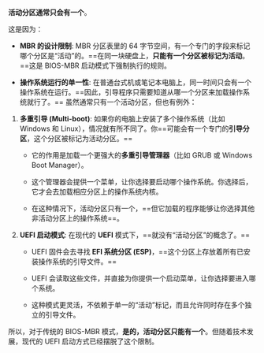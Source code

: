 **活动分区通常只会有一个**。

这是因为：

- **MBR 的设计限制**: MBR 分区表里的 64 字节空间，有一个专门的字段来标记哪个分区是“活动”的。==在同一块硬盘上，**只能有一个分区被标记为活动**。==这是 BIOS-MBR 启动模式下强制执行的规则。
    
- **操作系统运行的单一性**: 在普通台式机或笔记本电脑上，同一时间只会有一个操作系统在运行。==因此，引导程序只需要知道从哪一个分区来加载操作系统就行了。==
虽然通常只有一个活动分区，但也有例外：

1. **多重引导 (Multi-boot)**: 如果你的电脑上安装了多个操作系统（比如 Windows 和 Linux），情况就有所不同了。你==可能会有一个专门的**引导分区**，这个分区被标记为活动分区。==
    
    - 它的作用是加载一个更强大的**多重引导管理器**（比如 GRUB 或 Windows Boot Manager）。
        
    - 这个管理器会提供一个菜单，让你选择要启动哪个操作系统。你选择后，它才会去加载相应分区上的操作系统内核。
        
    - 在这种情况下，活动分区只有一个，==但它加载的程序能够让你选择其他非活动分区上的操作系统==。
        
2. **UEFI 启动模式**: 在现代的 **UEFI** 模式下，==就没有“活动分区”的概念了。==
    
    - UEFI 固件会去寻找 **EFI 系统分区 (ESP)**，==这个分区上存放着所有已安装操作系统的引导文件。==
        
    - UEFI 会读取这些文件，并直接为你提供一个启动菜单，让你选择要进入哪个系统。
        
    - 这种模式更灵活，不依赖于单一的“活动”标记，而且允许同时存在多个独立的引导文件。
        

所以，对于传统的 BIOS-MBR 模式，**是的，活动分区只能有一个**。但随着技术发展，现代的 UEFI 启动方式已经摆脱了这个限制。